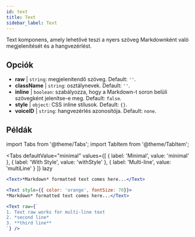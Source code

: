 ```yaml
---
id: text 
title: Text
sidebar_label: Text
---
```


Text komponens, amely lehetővé teszi a nyers szöveg Markdownként való megjelenítését és a hangvezérlést.

## Opciók

* __raw__ | `string`: megjelenítendő szöveg. Default: `''`.
* __className__ | `string`: osztálynevek. Default: `''`.
* __inline__ | `boolean`: szabályozza, hogy a Markdown-t soron belüli szövegként jelenítse-e meg. Default: `false`.
* __style__ | `object`: CSS inline stílusok. Default: `{}`.
* __voiceID__ | `string`: hangvezérlés azonosítója. Default: `none`.


## Példák


import Tabs from '@theme/Tabs';
import TabItem from '@theme/TabItem';

<Tabs
    defaultValue="minimal"
    values={[
        { label: 'Minimal', value: 'minimal' },
        { label: 'With Style', value: 'withStyle' },
        { label: 'Multi-line', value: 'multiLine' }
    ]}
    lazy
>
<TabItem value="minimal">

```jsx live
<Text>*Markdown* formatted text comes here...</Text>
```

</TabItem>

<TabItem value="withStyle">

```jsx live
<Text style={{ color: 'orange', fontSize: 70}}>
*Markdown* formatted text comes here...</Text>
```
</TabItem>

<TabItem value="multiLine">

```jsx live
<Text raw={`
1. Text raw works for multi-line text
2. *second line*
3. **third line**
`} />
```
</TabItem>

</Tabs>
